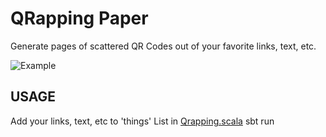 # QRapping Paper
Generate pages of scattered QR Codes out of your favorite links, text, etc.

![Example](http://twitpic.com/show/thumb/3jbyds.png)

## USAGE
Add your links, text, etc to 'things' List in [Qrapping.scala](blob/master/src/main/scala/net/reisub/qrapping/Qrapper.scala#L7) 
sbt run
